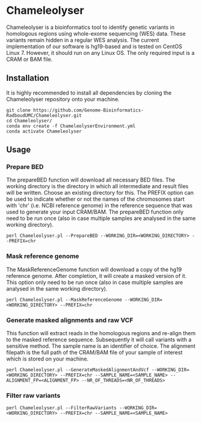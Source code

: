 # Chameleolyser
Chameleolyser is a bioinformatics tool to identify genetic variants in homologous regions using whole-exome sequencing (WES) data. These variants remain hidden in a regular WES analysis. The current implementation of our software is hg19-based and is tested on CentOS Linux 7. However, it should run on any Linux OS. The only required input is a CRAM or BAM file.

## Installation
It is highly recommended to install all dependencies by cloning the Chameleolyser repository onto your machine. 
```
git clone https://github.com/Genome-Bioinformatics-RadboudUMC/Chameleolyser.git
cd Chameleolyser/
conda env create -f ChameleolyserEnvironment.yml
conda activate Chameleolyser
```

## Usage
### Prepare BED
The prepareBED function will download all necessary BED files. The working directory is the directory in which all intermediate and result files will be written. Choose an existing directory for this. The PREFIX option can be used to indicate whether or not the names of the chromosomes start with 'chr' (i.e. NCBI reference genome) in the reference sequence that was used to generate your input CRAM/BAM. The prepareBED function only need to be run once (also in case multiple samples are analysed in the same working directory).
```
perl Chameleolyser.pl --PrepareBED --WORKING_DIR=<WORKING_DIRECTORY> --PREFIX=chr
```
### Mask reference genome
The MaskReferenceGenome function will download a copy of the hg19 reference genome. After completion, it will create a masked version of it. This option only need to be run once (also in case multiple samples are analysed in the same working directory).
```
perl Chameleolyser.pl --MaskReferenceGenome --WORKING_DIR=<WORKING_DIRECTORY> --PREFIX=chr
```

### Generate masked alignments and raw VCF
This function will extract reads in the homologous regions and re-align them to the masked reference sequence. Subsequently it will call variants with a sensitive method. The sample name is an identifier of choice. The alignment filepath is the full path of the CRAM/BAM file of your sample of interest which is stored on your machine.

```
perl Chameleolyser.pl --GenerateMaskedAlignmentAndVcf --WORKING_DIR=<WORKING_DIRECTORY> --PREFIX=chr --SAMPLE_NAME=<SAMPLE_NAME> --ALIGNMENT_FP=<ALIGNMENT_FP> --NR_OF_THREADS=<NR_OF_THREADS>
```
### Filter raw variants

```
perl Chameleolyser.pl --FilterRawVariants --WORKING_DIR=<WORKING_DIRECTORY> --PREFIX=chr --SAMPLE_NAME=<SAMPLE_NAME>
```
















